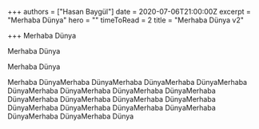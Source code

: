 +++
authors = ["Hasan Baygül"]
date = 2020-07-06T21:00:00Z
excerpt = "Merhaba Dünya"
hero = ""
timeToRead = 2
title = "Merhaba Dünya v2"

+++
Merhaba Dünya

Merhaba Dünya

Merhaba Dünya

Merhaba DünyaMerhaba DünyaMerhaba DünyaMerhaba DünyaMerhaba DünyaMerhaba DünyaMerhaba DünyaMerhaba DünyaMerhaba DünyaMerhaba DünyaMerhaba DünyaMerhaba DünyaMerhaba DünyaMerhaba DünyaMerhaba DünyaMerhaba DünyaMerhaba DünyaMerhaba DünyaMerhaba Dünya